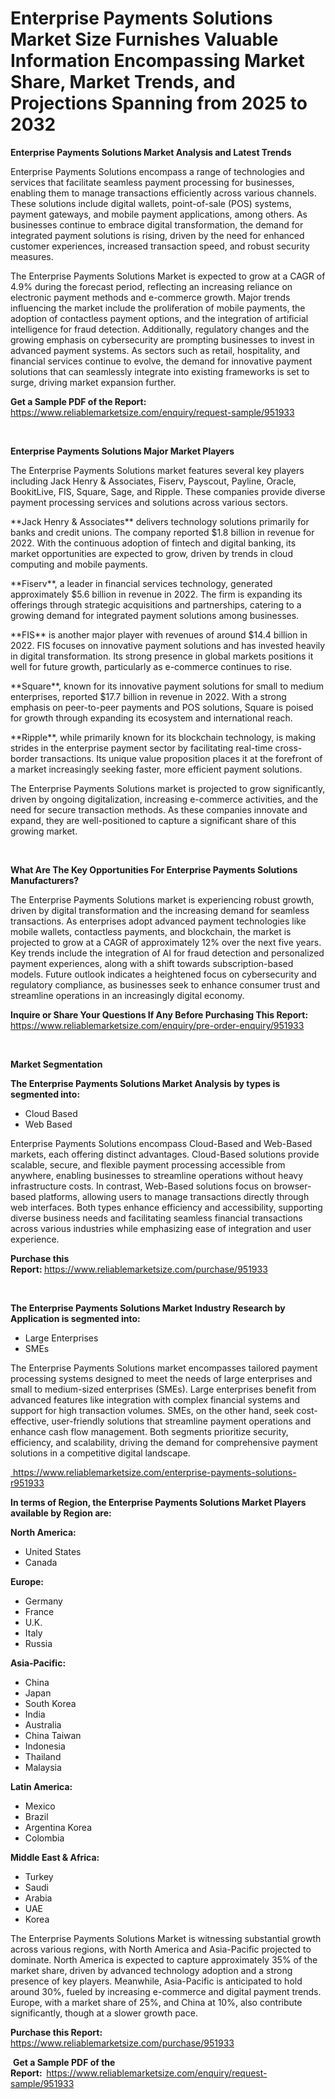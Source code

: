 <p><h1>Enterprise Payments Solutions Market Size Furnishes Valuable Information Encompassing Market Share, Market Trends, and Projections Spanning from 2025 to 2032</h1></p><p><strong>Enterprise Payments Solutions Market Analysis and Latest Trends</strong></p>
<p><p>Enterprise Payments Solutions encompass a range of technologies and services that facilitate seamless payment processing for businesses, enabling them to manage transactions efficiently across various channels. These solutions include digital wallets, point-of-sale (POS) systems, payment gateways, and mobile payment applications, among others. As businesses continue to embrace digital transformation, the demand for integrated payment solutions is rising, driven by the need for enhanced customer experiences, increased transaction speed, and robust security measures.</p><p>The Enterprise Payments Solutions Market is expected to grow at a CAGR of 4.9% during the forecast period, reflecting an increasing reliance on electronic payment methods and e-commerce growth. Major trends influencing the market include the proliferation of mobile payments, the adoption of contactless payment options, and the integration of artificial intelligence for fraud detection. Additionally, regulatory changes and the growing emphasis on cybersecurity are prompting businesses to invest in advanced payment systems. As sectors such as retail, hospitality, and financial services continue to evolve, the demand for innovative payment solutions that can seamlessly integrate into existing frameworks is set to surge, driving market expansion further.</p></p>
<p><strong>Get a Sample PDF of the Report:&nbsp;</strong> <a href="https://www.reliablemarketsize.com/enquiry/request-sample/951933?utm_campaign=1133&utm_medium=2&utm_source=Github&utm_content=ia&utm_term=17042025&utm_id=enterprise-payments-solutions">https://www.reliablemarketsize.com/enquiry/request-sample/951933</a></p>
<p>&nbsp;</p>
<p><strong>Enterprise Payments Solutions Major Market Players</strong></p>
<p><p>The Enterprise Payments Solutions market features several key players including Jack Henry & Associates, Fiserv, Payscout, Payline, Oracle, BookitLive, FIS, Square, Sage, and Ripple. These companies provide diverse payment processing services and solutions across various sectors.</p><p>**Jack Henry & Associates** delivers technology solutions primarily for banks and credit unions. The company reported $1.8 billion in revenue for 2022. With the continuous adoption of fintech and digital banking, its market opportunities are expected to grow, driven by trends in cloud computing and mobile payments.</p><p>**Fiserv**, a leader in financial services technology, generated approximately $5.6 billion in revenue in 2022. The firm is expanding its offerings through strategic acquisitions and partnerships, catering to a growing demand for integrated payment solutions among businesses.</p><p>**FIS** is another major player with revenues of around $14.4 billion in 2022. FIS focuses on innovative payment solutions and has invested heavily in digital transformation. Its strong presence in global markets positions it well for future growth, particularly as e-commerce continues to rise.</p><p>**Square**, known for its innovative payment solutions for small to medium enterprises, reported $17.7 billion in revenue in 2022. With a strong emphasis on peer-to-peer payments and POS solutions, Square is poised for growth through expanding its ecosystem and international reach.</p><p>**Ripple**, while primarily known for its blockchain technology, is making strides in the enterprise payment sector by facilitating real-time cross-border transactions. Its unique value proposition places it at the forefront of a market increasingly seeking faster, more efficient payment solutions.</p><p>The Enterprise Payments Solutions market is projected to grow significantly, driven by ongoing digitalization, increasing e-commerce activities, and the need for secure transaction methods. As these companies innovate and expand, they are well-positioned to capture a significant share of this growing market.</p></p>
<p>&nbsp;</p>
<p><strong>What Are The Key Opportunities For Enterprise Payments Solutions Manufacturers?</strong></p>
<p><p>The Enterprise Payments Solutions market is experiencing robust growth, driven by digital transformation and the increasing demand for seamless transactions. As enterprises adopt advanced payment technologies like mobile wallets, contactless payments, and blockchain, the market is projected to grow at a CAGR of approximately 12% over the next five years. Key trends include the integration of AI for fraud detection and personalized payment experiences, along with a shift towards subscription-based models. Future outlook indicates a heightened focus on cybersecurity and regulatory compliance, as businesses seek to enhance consumer trust and streamline operations in an increasingly digital economy.</p></p>
<p><strong>Inquire or Share Your Questions If Any Before Purchasing This Report:</strong> <a href="https://www.reliablemarketsize.com/enquiry/pre-order-enquiry/951933?utm_campaign=1133&utm_medium=2&utm_source=Github&utm_content=ia&utm_term=17042025&utm_id=enterprise-payments-solutions">https://www.reliablemarketsize.com/enquiry/pre-order-enquiry/951933</a></p>
<p>&nbsp;</p>
<p><strong>Market Segmentation</strong></p>
<p><strong>The Enterprise Payments Solutions Market Analysis by types is segmented into:</strong></p>
<p><ul><li>Cloud Based</li><li>Web Based</li></ul></p>
<p><p>Enterprise Payments Solutions encompass Cloud-Based and Web-Based markets, each offering distinct advantages. Cloud-Based solutions provide scalable, secure, and flexible payment processing accessible from anywhere, enabling businesses to streamline operations without heavy infrastructure costs. In contrast, Web-Based solutions focus on browser-based platforms, allowing users to manage transactions directly through web interfaces. Both types enhance efficiency and accessibility, supporting diverse business needs and facilitating seamless financial transactions across various industries while emphasizing ease of integration and user experience.</p></p>
<p><strong>Purchase this Report:&nbsp;</strong><a href="https://www.reliablemarketsize.com/purchase/951933?utm_campaign=1133&utm_medium=2&utm_source=Github&utm_content=ia&utm_term=17042025&utm_id=enterprise-payments-solutions">https://www.reliablemarketsize.com/purchase/951933</a></p>
<p>&nbsp;</p>
<p><strong>The Enterprise Payments Solutions Market Industry Research by Application is segmented into:</strong></p>
<p><ul><li>Large Enterprises</li><li>SMEs</li></ul></p>
<p><p>The Enterprise Payments Solutions market encompasses tailored payment processing systems designed to meet the needs of large enterprises and small to medium-sized enterprises (SMEs). Large enterprises benefit from advanced features like integration with complex financial systems and support for high transaction volumes. SMEs, on the other hand, seek cost-effective, user-friendly solutions that streamline payment operations and enhance cash flow management. Both segments prioritize security, efficiency, and scalability, driving the demand for comprehensive payment solutions in a competitive digital landscape.</p></p>
<p><a href="https://www.reliablemarketsize.com/enterprise-payments-solutions-r951933?utm_campaign=1133&utm_medium=2&utm_source=Github&utm_content=ia&utm_term=17042025&utm_id=enterprise-payments-solutions">&nbsp;https://www.reliablemarketsize.com/enterprise-payments-solutions-r951933</a></p>
<p><strong>In terms of Region, the Enterprise Payments Solutions Market Players available by Region are:</strong></p>
<p>
    <p> <strong> North America: </strong>
        <ul>
            <li>United States</li>
            <li>Canada</li>
        </ul>
        </p> 
    <p> <strong> Europe: </strong>
        <ul>
            <li>Germany</li>
            <li>France</li>
            <li>U.K.</li>
            <li>Italy</li>
            <li>Russia</li>
        </ul>
        </p> 
    <p> <strong> Asia-Pacific: </strong>
        <ul>
            <li>China</li>
            <li>Japan</li>
            <li>South Korea</li>
            <li>India</li>
            <li>Australia</li>
            <li>China Taiwan</li>
            <li>Indonesia</li>
            <li>Thailand</li>
            <li>Malaysia</li>
        </ul>
        </p> 
    <p> <strong> Latin America: </strong>
        <ul>
            <li>Mexico</li>
            <li>Brazil</li>
            <li>Argentina Korea</li>
            <li>Colombia</li>
        </ul>
        </p> 
    <p> <strong> Middle East & Africa: </strong>
        <ul>
            <li>Turkey</li>
            <li>Saudi</li>
            <li>Arabia</li>
            <li>UAE</li>
            <li>Korea</li>
        </ul>
    </p>
    </p>
<p><p>The Enterprise Payments Solutions Market is witnessing substantial growth across various regions, with North America and Asia-Pacific projected to dominate. North America is expected to capture approximately 35% of the market share, driven by advanced technology adoption and a strong presence of key players. Meanwhile, Asia-Pacific is anticipated to hold around 30%, fueled by increasing e-commerce and digital payment trends. Europe, with a market share of 25%, and China at 10%, also contribute significantly, though at a slower growth pace.</p></p>
<p><strong>Purchase this Report: </strong><a href="https://www.reliablemarketsize.com/purchase/951933?utm_campaign=1133&utm_medium=2&utm_source=Github&utm_content=ia&utm_term=17042025&utm_id=enterprise-payments-solutions">https://www.reliablemarketsize.com/purchase/951933</a></p>
<p>&nbsp;<strong>Get a Sample PDF of the Report:&nbsp;&nbsp;</strong><a href="https://www.reliablemarketsize.com/enquiry/request-sample/951933?utm_campaign=1133&utm_medium=2&utm_source=Github&utm_content=ia&utm_term=17042025&utm_id=enterprise-payments-solutions">https://www.reliablemarketsize.com/enquiry/request-sample/951933</a></p>
<p><strong></strong></p>
<p><p></p><p></p><p></p></p>